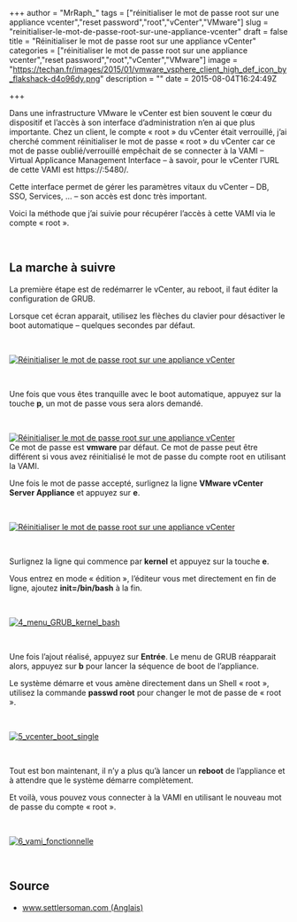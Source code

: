 +++
author = "MrRaph_"
tags = ["réinitialiser le mot de passe root sur une appliance vcenter","reset password","root","vCenter","VMware"]
slug = "reinitialiser-le-mot-de-passe-root-sur-une-appliance-vcenter"
draft = false
title = "Réinitialiser le mot de passe root sur une appliance vCenter"
categories = ["réinitialiser le mot de passe root sur une appliance vcenter","reset password","root","vCenter","VMware"]
image = "https://techan.fr/images/2015/01/vmware_vsphere_client_high_def_icon_by_flakshack-d4o96dy.png"
description = ""
date = 2015-08-04T16:24:49Z

+++


Dans une infrastructure VMware le vCenter est bien souvent le cœur du dispositif et l’accès à son interface d’administration n’en ai que plus importante. Chez un client, le compte « root » du vCenter était verrouillé, j’ai cherché comment réinitialiser le mot de passe « root » du vCenter car ce mot de passe oublié/verrouillé empêchait de se connecter à la VAMI – Virtual Applicance Management Interface – à savoir, pour le vCenter l’URL de cette VAMI est https://<IP du vCenter>:5480/.

Cette interface permet de gérer les paramètres vitaux du vCenter – DB, SSO, Services, … – son accès est donc très important.

Voici la méthode que j’ai suivie pour récupérer l’accès à cette VAMI via le compte « root ».

 


## La marche à suivre

La première étape est de redémarrer le vCenter, au reboot, il faut éditer la configuration de GRUB.

Lorsque cet écran apparait, utilisez les flèches du clavier pour désactiver le boot automatique – quelques secondes par défaut.

 

[![Réinitialiser le mot de passe root sur une appliance vCenter](https://techan.fr/images/2015/08/1_menu_GRUB.png)](https://techan.fr/images/2015/08/1_menu_GRUB.png)

 

Une fois que vous êtes tranquille avec le boot automatique, appuyez sur la touche **p**, un mot de passe vous sera alors demandé.

 

[![Réinitialiser le mot de passe root sur une appliance vCenter](https://techan.fr/images/2015/08/2_menu_GRUB_password.png)](https://techan.fr/images/2015/08/2_menu_GRUB_password.png)  
 Ce mot de passe est **vmware** par défaut. Ce mot de passe peut être différent si vous avez réinitialisé le mot de passe du compte root en utilisant la VAMI.

Une fois le mot de passe accepté, surlignez la ligne **VMware vCenter Server Appliance** et appuyez sur **e**.

 

[![Réinitialiser le mot de passe root sur une appliance vCenter](https://techan.fr/images/2015/08/3_menu_GRUB_kernel.png)](https://techan.fr/images/2015/08/3_menu_GRUB_kernel.png)

 

Surlignez la ligne qui commence par **kernel** et appuyez sur la touche **e**.

Vous entrez en mode « édition », l’éditeur vous met directement en fin de ligne, ajoutez **init=/bin/bash** à la fin.

 

[![4_menu_GRUB_kernel_bash](https://techan.fr/images/2015/08/4_menu_GRUB_kernel_bash.png)](https://techan.fr/images/2015/08/4_menu_GRUB_kernel_bash.png)

 

Une fois l’ajout réalisé, appuyez sur **Entrée**. Le menu de GRUB réapparait alors, appuyez sur **b** pour lancer la séquence de boot de l’appliance.

Le système démarre et vous amène directement dans un Shell « root », utilisez la commande **passwd root** pour changer le mot de passe de « root ».

 

[![5_vcenter_boot_single](https://techan.fr/images/2015/08/5_vcenter_boot_single.png)](https://techan.fr/images/2015/08/5_vcenter_boot_single.png)

 

Tout est bon maintenant, il n’y a plus qu’à lancer un **reboot** de l’appliance et à attendre que le système démarre complètement.

Et voilà, vous pouvez vous connecter à la VAMI en utilisant le nouveau mot de passe du compte « root ».

 

[![6_vami_fonctionnelle](https://techan.fr/images/2015/08/6_vami_fonctionnelle.png)](https://techan.fr/images/2015/08/6_vami_fonctionnelle.png)

 


## Source

- [www.settlersoman.com (Anglais)](http://www.settlersoman.com/how-to-reset-root-password-on-vcenter-appliance/)



